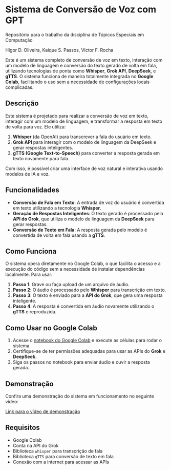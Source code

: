 # Sistema de Conversão de Voz com GPT

Repositório para o trabalho da disciplina de Tópicos Especiais em Computação

Higor D. Oliveira, Kaique S. Passos, Victor F. Rocha

Este é um sistema completo de conversão de voz em texto, interação com um modelo de linguagem e conversão do texto gerado de volta em fala, utilizando tecnologias de ponta como **Whisper**, **Grok API**, **DeepSeek**, e **gTTS**. O sistema funciona de maneira totalmente integrada no **Google Colab**, facilitando o uso sem a necessidade de configurações locais complicadas.

## Descrição

Este sistema é projetado para realizar a conversão de voz em texto, interagir com um modelo de linguagem, e transformar a resposta em texto de volta para voz. Ele utiliza:

1. **Whisper** (da OpenAI) para transcrever a fala do usuário em texto.
2. **Grok API** para interagir com o modelo de linguagem da DeepSeek e gerar respostas inteligentes.
3. **gTTS (Google Text-to-Speech)** para converter a resposta gerada em texto novamente para fala.

Com isso, é possível criar uma interface de voz natural e interativa usando modelos de IA e voz.

## Funcionalidades

- **Conversão de Fala em Texto**: A entrada de voz do usuário é convertida em texto utilizando a tecnologia **Whisper**.
- **Geração de Respostas Inteligentes**: O texto gerado é processado pela **API do Grok**, que utiliza o modelo de linguagem da **DeepSeek** para gerar respostas.
- **Conversão de Texto em Fala**: A resposta gerada pelo modelo é convertida de volta em fala usando a **gTTS**.

## Como Funciona

O sistema opera diretamente no Google Colab, o que facilita o acesso e a execução do código sem a necessidade de instalar dependências localmente. Para usar:

1. **Passo 1**: Grave ou faça upload de um arquivo de áudio.
2. **Passo 2**: O áudio é processado pelo **Whisper** para transcrição em texto.
3. **Passo 3**: O texto é enviado para a **API do Grok**, que gera uma resposta inteligente.
4. **Passo 4**: A resposta é convertida em áudio novamente utilizando o **gTTS** e reproduzida.

## Como Usar no Google Colab

1. Acesse o [notebook do Google Colab](https://colab.research.google.com/drive/1X8tVAKdJyhdgOnTGtgWfoX4O4T8Ft85y?usp=drive_link) e execute as células para rodar o sistema.
2. Certifique-se de ter permissões adequadas para usar as APIs do **Grok** e **DeepSeek**.
3. Siga os passos no notebook para enviar áudio e ouvir a resposta gerada.

## Demonstração

Confira uma demonstração do sistema em funcionamento no seguinte vídeo:

[Link para o vídeo de demonstração](https://youtu.be/U-JZMP6p7tI)

## Requisitos

- Google Colab
- Conta na API do Grok
- Biblioteca `whisper` para transcrição de fala
- Biblioteca `gTTS` para conversão de texto em fala
- Conexão com a internet para acessar as APIs